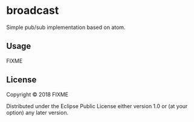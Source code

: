 # broadcast

Simple pub/sub implementation based on atom.

## Usage

FIXME

## License

Copyright © 2018 FIXME

Distributed under the Eclipse Public License either version 1.0 or (at
your option) any later version.
